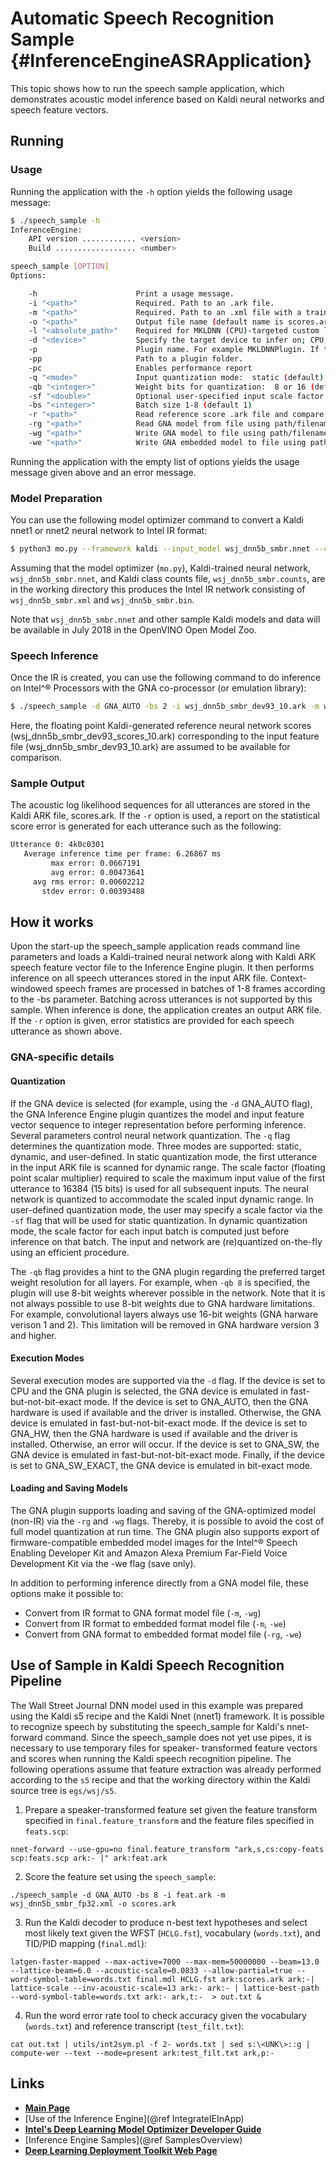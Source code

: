 # Automatic Speech Recognition Sample {#InferenceEngineASRApplication}

This topic shows how to run the speech sample application, which
demonstrates acoustic model inference based on Kaldi neural networks
and speech feature vectors.

## Running

### Usage

Running the application with the `-h` option yields the following
usage message:

```sh
$ ./speech_sample -h
InferenceEngine: 
    API version ............ <version>
    Build .................. <number>

speech_sample [OPTION]
Options:

    -h                      Print a usage message.
    -i "<path>"             Required. Path to an .ark file.
    -m "<path>"             Required. Path to an .xml file with a trained model (required if -rg is missing).
    -o "<path>"             Output file name (default name is scores.ark).
    -l "<absolute_path>"    Required for MKLDNN (CPU)-targeted custom layers.Absolute path to a shared library with the kernels impl.
    -d "<device>"           Specify the target device to infer on; CPU, GPU, GNA_AUTO, GNA_HW, GNA_SW, GNA_SW_EXACT is acceptable. Sample will look for a suitable plugin for device specified
    -p                      Plugin name. For example MKLDNNPlugin. If this parameter is pointed, the sample will look for this plugin only
    -pp                     Path to a plugin folder.
    -pc                     Enables performance report
    -q "<mode>"             Input quantization mode:  static (default), dynamic, or user (use with -sf).
    -qb "<integer>"         Weight bits for quantization:  8 or 16 (default)
    -sf "<double>"          Optional user-specified input scale factor for quantization (use with -q user).
    -bs "<integer>"         Batch size 1-8 (default 1)
    -r "<path>"             Read reference score .ark file and compare scores.
    -rg "<path>"            Read GNA model from file using path/filename provided (required if -m is missing).
    -wg "<path>"            Write GNA model to file using path/filename provided.
    -we "<path>"            Write GNA embedded model to file using path/filename provided.

```

Running the application with the empty list of options yields the
usage message given above and an error message.

### Model Preparation

You can use the following model optimizer command to convert a Kaldi
nnet1 or nnet2 neural network to Intel IR format:

```sh
$ python3 mo.py --framework kaldi --input_model wsj_dnn5b_smbr.nnet --counts wsj_dnn5b_smbr.counts --remove_output_softmax
```

Assuming that the model optimizer (`mo.py`), Kaldi-trained neural
network, `wsj_dnn5b_smbr.nnet`, and Kaldi class counts file,
`wsj_dnn5b_smbr.counts`, are in the working directory this produces
the Intel IR network consisting of `wsj_dnn5b_smbr.xml` and
`wsj_dnn5b_smbr.bin`.

Note that `wsj_dnn5b_smbr.nnet` and other sample Kaldi models and
data will be available in July 2018 in the OpenVINO Open Model Zoo.

### Speech Inference

Once the IR is created, you can use the following command to do
inference on Intel^&reg; Processors with the GNA co-processor (or
emulation library):

```sh
$ ./speech_sample -d GNA_AUTO -bs 2 -i wsj_dnn5b_smbr_dev93_10.ark -m wsj_dnn5b_smbr_fp32.xml -o scores.ark -r wsj_dnn5b_smbr_dev93_scores_10.ark
```

Here, the floating point Kaldi-generated reference neural network
scores (wsj_dnn5b_smbr_dev93_scores_10.ark) corresponding to the input
feature file (wsj_dnn5b_smbr_dev93_10.ark) are assumed to be available
for comparison.

### Sample Output

The acoustic log likelihood sequences for all utterances are stored in
the Kaldi ARK file, scores.ark.  If the `-r` option is used, a report on
the statistical score error is generated for each utterance such as
the following:

``` sh
Utterance 0: 4k0c0301
   Average inference time per frame: 6.26867 ms
         max error: 0.0667191
         avg error: 0.00473641
     avg rms error: 0.00602212
       stdev error: 0.00393488
```

## How it works

Upon the start-up the speech_sample application reads command line parameters
and loads a Kaldi-trained neural network along with Kaldi ARK speech
feature vector file to the Inference Engine plugin. It then performs
inference on all speech utterances stored in the input ARK
file. Context-windowed speech frames are processed in batches of 1-8
frames according to the -bs parameter.  Batching across utterances is
not supported by this sample.  When inference is done, the application
creates an output ARK file.  If the `-r` option is given, error
statistics are provided for each speech utterance as shown above.

### GNA-specific details

#### Quantization

If the GNA device is selected (for example, using the `-d` GNA_AUTO flag),
the GNA Inference Engine plugin quantizes the model and input feature
vector sequence to integer representation before performing inference.
Several parameters control neural network quantization.  The `-q` flag
determines the quantization mode.  Three modes are supported: static,
dynamic, and user-defined.  In static quantization mode, the first
utterance in the input ARK file is scanned for dynamic range.  The
scale factor (floating point scalar multiplier) required to scale the
maximum input value of the first utterance to 16384 (15 bits) is used
for all subsequent inputs.  The neural network is quantized to
accommodate the scaled input dynamic range.  In user-defined
quantization mode, the user may specify a scale factor via the `-sf`
flag that will be used for static quantization.  In dynamic
quantization mode, the scale factor for each input batch is computed
just before inference on that batch.  The input and network are
(re)quantized on-the-fly using an efficient procedure.

The `-qb` flag provides a hint to the GNA plugin regarding the preferred
target weight resolution for all layers.  For example, when `-qb 8` is
specified, the plugin will use 8-bit weights wherever possible in the
network.  Note that it is not always possible to use 8-bit weights due
to GNA hardware limitations.  For example, convolutional layers always
use 16-bit weights (GNA harware verison 1 and 2).  This limitation
will be removed in GNA hardware version 3 and higher.

#### Execution Modes

Several execution modes are supported via the `-d` flag.  If the device
is set to CPU and the GNA plugin is selected, the GNA device is
emulated in fast-but-not-bit-exact mode.  If the device is set to
GNA_AUTO, then the GNA hardware is used if available and the driver is
installed.  Otherwise, the GNA device is emulated in
fast-but-not-bit-exact mode.  If the device is set to GNA_HW, then the
GNA hardware is used if available and the driver is installed.
Otherwise, an error will occur.  If the device is set to GNA_SW, the
GNA device is emulated in fast-but-not-bit-exact mode.  Finally, if
the device is set to GNA_SW_EXACT, the GNA device is emulated in
bit-exact mode.

#### Loading and Saving Models

The GNA plugin supports loading and saving of the GNA-optimized model
(non-IR) via the `-rg` and `-wg` flags.  Thereby, it is possible to avoid
the cost of full model quantization at run time. The GNA plugin also
supports export of firmware-compatible embedded model images for the
Intel^&reg; Speech Enabling Developer Kit and Amazon Alexa Premium
Far-Field Voice Development Kit via the -we flag (save only).

In addition to performing inference directly from a GNA model file, these options make it possible to:
- Convert from IR format to GNA format model file (`-m`, `-wg`)
- Convert from IR format to embedded format model file (`-m`, `-we`)
- Convert from GNA format to embedded format model file (`-rg`, `-we`)

## Use of Sample in Kaldi Speech Recognition Pipeline

The Wall Street Journal DNN model used in this example was prepared
using the Kaldi s5 recipe and the Kaldi Nnet (nnet1) framework.  It is
possible to recognize speech by substituting the speech_sample for
Kaldi's nnet-forward command.  Since the speech_sample does not yet 
use pipes, it is necessary to use temporary files for speaker-
transformed feature vectors and scores when running the Kaldi speech
recognition pipeline.  The following operations assume that feature
extraction was already performed according to the `s5` recipe and that
the working directory within the Kaldi source tree is `egs/wsj/s5`.
1. Prepare a speaker-transformed feature set given the feature transform specified in `final.feature_transform` and the feature files specified in `feats.scp`:

```
nnet-forward --use-gpu=no final.feature_transform "ark,s,cs:copy-feats scp:feats.scp ark:- |" ark:feat.ark
```

2. Score the feature set using the `speech_sample`:

```
./speech_sample -d GNA_AUTO -bs 8 -i feat.ark -m wsj_dnn5b_smbr_fp32.xml -o scores.ark
```

3. Run the Kaldi decoder to produce n-best text hypotheses and select most likely text given the WFST (`HCLG.fst`), vocabulary (`words.txt`), and TID/PID mapping (`final.mdl`):

```
latgen-faster-mapped --max-active=7000 --max-mem=50000000 --beam=13.0 --lattice-beam=6.0 --acoustic-scale=0.0833 --allow-partial=true --word-symbol-table=words.txt final.mdl HCLG.fst ark:scores.ark ark:-| lattice-scale --inv-acoustic-scale=13 ark:- ark:- | lattice-best-path --word-symbol-table=words.txt ark:- ark,t:-  > out.txt &
```

4. Run the word error rate tool to check accuracy given the vocabulary (`words.txt`) and reference transcript (`test_filt.txt`):

```
cat out.txt | utils/int2sym.pl -f 2- words.txt | sed s:\<UNK\>::g | compute-wer --text --mode=present ark:test_filt.txt ark,p:-
```

## Links 

- [<b>Main Page</b>](index.html)
- [Use of the Inference Engine](@ref IntegrateIEInApp)
- [<b>Intel's Deep Learning Model Optimizer Developer Guide</b>](https://software.intel.com/en-us/model-optimizer-devguide)
- [Inference Engine Samples](@ref SamplesOverview)
- [<b>Deep Learning Deployment Toolkit Web Page</b>](https://software.intel.com/en-us/computer-vision-sdk)
